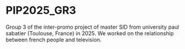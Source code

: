 # PIP2025_GR3
Group 3 of the inter-promo project of master SID from university paul sabatier (Toulouse, France) in 2025. We worked on the relationship between french people and television.
